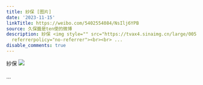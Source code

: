 ```yaml
---
title: 紗保 [图片]
date: '2023-11-15'
linkTitle: https://weibo.com/5402554084/NsIlj6YPB
source: 久保醬是ten使的微博
description: 紗保 <img style="" src="https://tvax4.sinaimg.cn/large/005TCz76gy1hjw254gao1j308b0m440f.jpg"
  referrerpolicy="no-referrer"><br><br> ...
disable_comments: true
---
```

紗保 <img style="" src="https://tvax4.sinaimg.cn/large/005TCz76gy1hjw254gao1j308b0m440f.jpg" referrerpolicy="no-referrer"><br><br> ...
